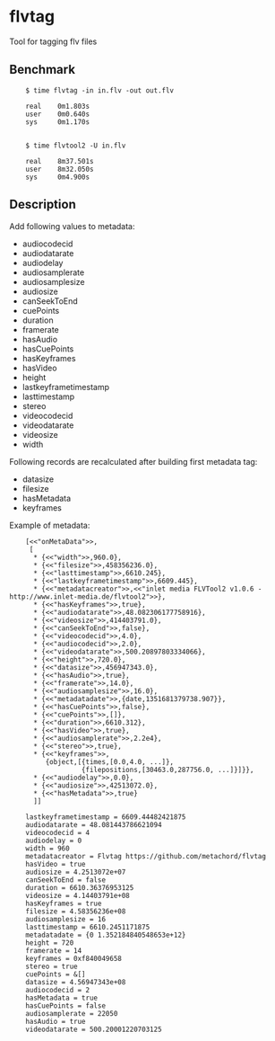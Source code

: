 # flvtag #

Tool for tagging flv files


## Benchmark ##

```
    $ time flvtag -in in.flv -out out.flv

    real    0m1.803s
    user    0m0.640s
    sys     0m1.170s


    $ time flvtool2 -U in.flv

    real    8m37.501s
    user    8m32.050s
    sys     0m4.900s
```

## Description ##

Add following values to metadata:

 * audiocodecid
 * audiodatarate
 * audiodelay
 * audiosamplerate
 * audiosamplesize
 * audiosize
 * canSeekToEnd
 * cuePoints
 * duration
 * framerate
 * hasAudio
 * hasCuePoints
 * hasKeyframes
 * hasVideo
 * height
 * lastkeyframetimestamp
 * lasttimestamp
 * stereo
 * videocodecid
 * videodatarate
 * videosize
 * width


Following records are recalculated after building first metadata tag:

 * datasize
 * filesize
 * hasMetadata
 * keyframes

Example of metadata:

```
    [<<"onMetaData">>,
     [
      * {<<"width">>,960.0},
      * {<<"filesize">>,458356236.0},
      * {<<"lasttimestamp">>,6610.245},
      * {<<"lastkeyframetimestamp">>,6609.445},
      * {<<"metadatacreator">>,<<"inlet media FLVTool2 v1.0.6 - http://www.inlet-media.de/flvtool2">>},
      * {<<"hasKeyframes">>,true},
      * {<<"audiodatarate">>,48.082306177758916},
      * {<<"videosize">>,414403791.0},
      * {<<"canSeekToEnd">>,false},
      * {<<"videocodecid">>,4.0},
      * {<<"audiocodecid">>,2.0},
      * {<<"videodatarate">>,500.20897803334066},
      * {<<"height">>,720.0},
      * {<<"datasize">>,456947343.0},
      * {<<"hasAudio">>,true},
      * {<<"framerate">>,14.0},
      * {<<"audiosamplesize">>,16.0},
      * {<<"metadatadate">>,{date,1351681379738.907}},
      * {<<"hasCuePoints">>,false},
      * {<<"cuePoints">>,[]},
      * {<<"duration">>,6610.312},
      * {<<"hasVideo">>,true},
      * {<<"audiosamplerate">>,2.2e4},
      * {<<"stereo">>,true},
      * {<<"keyframes">>,
         {object,[{times,[0.0,4.0, ...]},
                  {filepositions,[30463.0,287756.0, ...]}]}},
      * {<<"audiodelay">>,0.0},
      * {<<"audiosize">>,42513072.0},
      * {<<"hasMetadata">>,true}
      ]]
```


```
    lastkeyframetimestamp = 6609.44482421875
    audiodatarate = 48.081443786621094
    videocodecid = 4
    audiodelay = 0
    width = 960
    metadatacreator = Flvtag https://github.com/metachord/flvtag
    hasVideo = true
    audiosize = 4.2513072e+07
    canSeekToEnd = false
    duration = 6610.36376953125
    videosize = 4.14403791e+08
    hasKeyframes = true
    filesize = 4.58356236e+08
    audiosamplesize = 16
    lasttimestamp = 6610.2451171875
    metadatadate = {0 1.352184840548653e+12}
    height = 720
    framerate = 14
    keyframes = 0xf840049658
    stereo = true
    cuePoints = &[]
    datasize = 4.56947343e+08
    audiocodecid = 2
    hasMetadata = true
    hasCuePoints = false
    audiosamplerate = 22050
    hasAudio = true
    videodatarate = 500.20001220703125

```

